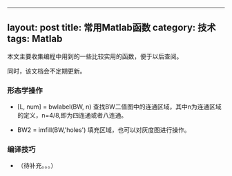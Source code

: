 ﻿----
layout: post
title: 常用Matlab函数
category: 技术
tags: Matlab
----

本文主要收集编程中用到的一些比较实用的函数，便于以后查阅。

同时，该文档会不定期更新。


### 形态学操作

- [L, num] = bwlabel(BW, n)
查找BW二值图中的连通区域，其中n为连通区域的定义，n=4/8,即为四连通或者八连通。

- BW2 = imfill(BW,'holes')
填充区域，也可以对灰度图进行操作。

### 编译技巧
- （待补充。。。）
